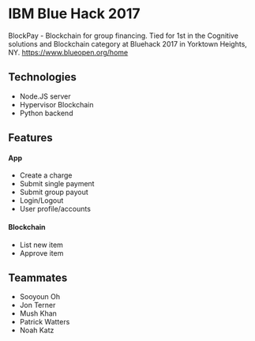 # IBM Blue Hack 2017 

BlockPay - Blockchain for group financing.
Tied for 1st in the Cognitive solutions and Blockchain category at Bluehack 2017 in Yorktown Heights, NY.
https://www.blueopen.org/home

## Technologies
- Node.JS server
- Hypervisor Blockchain 
- Python backend

## Features 
#### App
- Create a charge
- Submit single payment
- Submit group payout
- Login/Logout
- User profile/accounts

#### Blockchain
- List new item
- Approve item 

## Teammates
- Sooyoun Oh
- Jon Terner
- Mush Khan
- Patrick Watters
- Noah Katz

